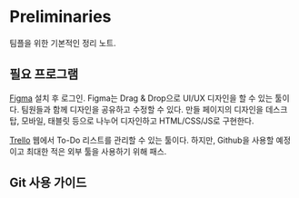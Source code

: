 # Preliminaries

팀플을 위한 기본적인 정리 노트.

## 필요 프로그램

[Figma](https://www.figma.com/) 설치 후 로그인. Figma는 Drag & Drop으로 UI/UX
디자인을 할 수 있는 툴이다. 팀원들과 함께 디자인을 공유하고 수정할 수 있다.
만들 페이지의 디자인을 데스크탑, 모바일, 태블릿 등으로 나누어 디자인하고
HTML/CSS/JS로 구현한다.

[Trello](https://trello.com/) 웹에서 To-Do 리스트를 관리할 수 있는 툴이다.
하지만, Github을 사용할 예정이고 최대한 적은 외부 툴을 사용하기 위해 패스.

## Git 사용 가이드
